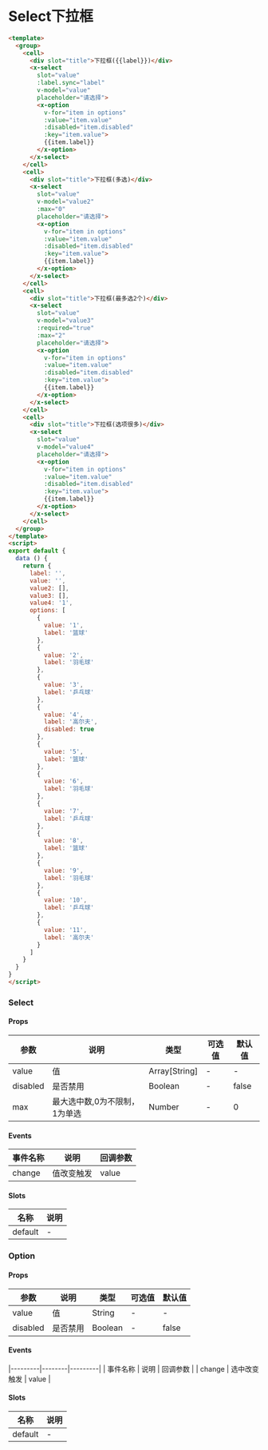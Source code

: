 # Select下拉框

``` html
<template>
  <group>
    <cell>
      <div slot="title">下拉框({{label}})</div>
      <x-select 
        slot="value"
        :label.sync="label"
        v-model="value"
        placeholder="请选择">
        <x-option
          v-for="item in options"
          :value="item.value"
          :disabled="item.disabled"
          :key="item.value">
          {{item.label}}
        </x-option>
      </x-select>
    </cell>
    <cell>
      <div slot="title">下拉框(多选)</div>
      <x-select 
        slot="value"
        v-model="value2"
        :max="0"
        placeholder="请选择">
        <x-option
          v-for="item in options"
          :value="item.value"
          :disabled="item.disabled"
          :key="item.value">
          {{item.label}}
        </x-option>
      </x-select>
    </cell>
    <cell>
      <div slot="title">下拉框(最多选2个)</div>
      <x-select 
        slot="value"
        v-model="value3"
        :required="true"
        :max="2"
        placeholder="请选择">
        <x-option
          v-for="item in options"
          :value="item.value"
          :disabled="item.disabled"
          :key="item.value">
          {{item.label}}
        </x-option>
      </x-select>
    </cell>
    <cell>
      <div slot="title">下拉框(选项很多)</div>
      <x-select 
        slot="value"
        v-model="value4"
        placeholder="请选择">
        <x-option
          v-for="item in options"
          :value="item.value"
          :disabled="item.disabled"
          :key="item.value">
          {{item.label}}
        </x-option>
      </x-select>
    </cell>
  </group>
</template>
<script>
export default {
  data () {
    return {
      label: '',
      value: '',
      value2: [],
      value3: [],
      value4: '1',
      options: [
        {
          value: '1',
          label: '篮球'
        },
        {
          value: '2',
          label: '羽毛球'
        },
        {
          value: '3',
          label: '乒乓球'
        },
        {
          value: '4',
          label: '高尔夫',
          disabled: true
        },
        {
          value: '5',
          label: '篮球'
        },
        {
          value: '6',
          label: '羽毛球'
        },
        {
          value: '7',
          label: '乒乓球'
        },
        {
          value: '8',
          label: '篮球'
        },
        {
          value: '9',
          label: '羽毛球'
        },
        {
          value: '10',
          label: '乒乓球'
        },
        {
          value: '11',
          label: '高尔夫'
        }
      ]
    }
  }
}
</script>
```
### Select

#### Props
| 参数      | 说明    | 类型      | 可选值       | 默认值   |
|---------- |-------- |---------- |------------- |--------- |
| value     | 值   | Array[String]  |   -       |    -    |
| disabled     | 是否禁用   | Boolean  |   -       |    false    |
| max     | 最大选中数,0为不限制，1为单选   | Number  |   -       |    0    |

#### Events
| 事件名称 | 说明 | 回调参数 |
|---------|--------|---------|
| change | 值改变触发 | value |

#### Slots
| 名称 | 说明 | 
|---------|--------|
| default | - |

### Option

#### Props
| 参数      | 说明    | 类型      | 可选值       | 默认值   |
|---------- |-------- |---------- |------------- |--------- |
| value     | 值   | String  |   -       |    -    |
| disabled     | 是否禁用   | Boolean  |   -       |    false    |

#### Events
|---------|--------|---------|
| 事件名称 | 说明 | 回调参数 |
| change | 选中改变触发 | value |

#### Slots
| 名称 | 说明 | 
|---------|--------|
| default | - |